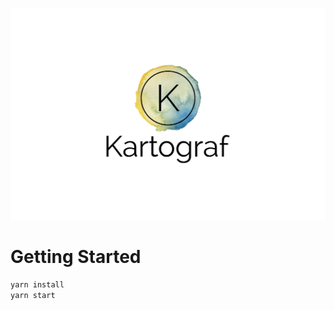 [![Kartograf](https://github.com/TimoSta/kartograf/raw/master/media/logo.jpg)](https://kartograf.io)

# Getting Started

```bash
yarn install
yarn start
```
